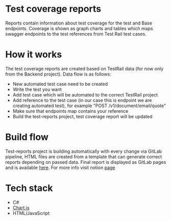 # Test coverage reports
Reports contain information about test coverage for the test and Base endpoints. Coverage is shown as graph charts and tables which maps swagger endpoints to the test references from Test Rail test cases.

# How it works
The test coverage reports are created based on TestRail data (for now only from the Backend project). 
Data flow is as follows:
- New automated test case need to be created
- Write the test you want
- Add test case which will be automated to the correct TestRail project
- Add reference to the test case (in our case this is endpoint we are creating automated test), for example "POST /v1/document/email/quote"
- Make sure that endpoints map contains your reference
- Build the test-reports project, test coverage report will be updated

# Build flow
Test-reports project is building automatically with every change via GitLab pipeline, HTML files are created from a template that can generate correct reports depending on passed data.
Final report is displayed as GitLab pages and is available [here](https://test.gitlab.io/Base/test-reports/index.html).
For more info visit notion [page](https://www.notion.so/testBase/Test-coverage-reports-9c1926903a844bb1ab48108b39e242f7)

# Tech stack
- C#
- [Chart.js](https://www.chartjs.org/)
- HTML/JavaScript
